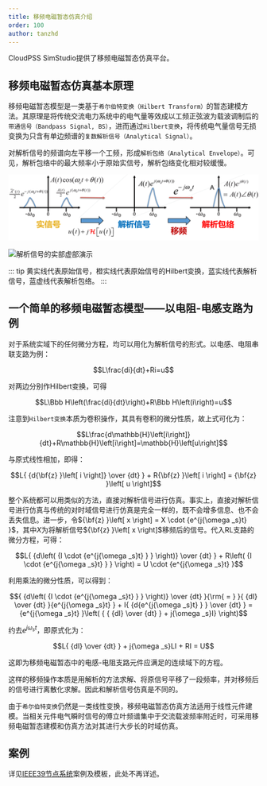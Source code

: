 ```yaml
---
title: 移频电磁暂态仿真介绍
order: 100
author: tanzhd
---
```


CloudPSS SimStudio提供了移频电磁暂态仿真平台。

## 移频电磁暂态仿真基本原理
移频电磁暂态模型是一类基于`希尔伯特变换（Hilbert Transform）`的暂态建模方法。其原理是将传统交流电力系统中的电气量等效成以工频正弦波为载波调制后的`带通信号（Bandpass Signal, BS）`，进而通过`Hilbert变换`，将传统电气量信号无损变换为只含有单边频谱的`复数解析信号（Analytical Signal）`。

对解析信号的频谱向左平移一个工频，形成`解析包络（Analytical Envelope）`。可见，解析包络中的最大频率小于原始实信号，解析包络变化相对较缓慢。

![解析信号与解析包络原理图](./fig3.png "解析信号与解析包络原理图")

![解析信号的实部虚部演示](./fig4.gif "解析信号与原信号gif原理图") 

::: tip
黄实线代表原始信号，橙实线代表原始信号的Hilbert变换，蓝实线代表解析信号，蓝虚线代表解析包络。
:::

## 一个简单的移频电磁暂态模型——以电阻-电感支路为例
对于系统实域下的任何微分方程，均可以用化为解析信号的形式。以电感、电阻串联支路为例：

$$L\frac{di}{dt}+Ri=u$$

对两边分别作Hilbert变换，可得

$$L\Bbb H\left(\frac{di}{dt}\right)+R\Bbb H\left(i\right)=u$$

注意到`Hilbert变换`本质为卷积操作，其具有卷积的微分性质，故上式可化为：

$$L\frac{d\mathbb{H}\left[i\right]}{dt}+R\mathbb{H}\left[i\right]=\mathbb{H}\left[u\right]$$

与原式线性相加，即得：

$$L{ {d{\bf{z} }\left[ i \right]} \over {dt} } + R{\bf{z} }\left[ i \right] = {\bf{z} }\left[ u \right]$$

整个系统都可以用类似的方法，直接对解析信号进行仿真。事实上，直接对解析信号进行仿真与传统的对时域信号进行仿真是完全一样的，既不会增多信息、也不会丢失信息。进一步，令${\bf{z} }\left[ x \right] = X \cdot {e^{j{\omega _s}t} }$，其中$X$为将解析信号${\bf{z} }\left[ x \right]$移频后的信号。代入RL支路的微分方程，可得：

$$L{ {d\left( {I \cdot {e^{j{\omega _s}t} } } \right)} \over {dt} } + R\left( {I \cdot {e^{j{\omega _s}t} } } \right) = U \cdot {e^{j{\omega _s}t} }$$

利用乘法的微分性质，可以得到：

$${ {d\left( {I \cdot {e^{j{\omega _s}t} } } \right)} \over {dt} }{\rm{ = } }{ {dI} \over {dt} }{e^{j{\omega _s}t} } + I{ {d{e^{j{\omega _s}t} } } \over {dt} } = {e^{j{\omega _s}t} }\left( { { {dI} \over {dt} } + j{\omega _s}I} \right)$$

约去${e^{j{\omega _s}t} }$，即原式化为：

$$L{ {dI} \over {dt} } + j{\omega _s}LI + RI = U$$

这即为移频电磁暂态中的电感-电阻支路元件应满足的连续域下的方程。

这样的移频操作本质是用解析的方法求解、将原信号平移了一段频率，并对移频后的信号进行离散化求解。因此和解析信号仿真是不同的。

由于`希尔伯特变换`仍然是一类线性变换，移频电磁暂态仿真方法适用于线性元件建模。当相关元件电气瞬时信号的傅立叶频谱集中于交流载波频率附近时，可采用移频电磁暂态建模和仿真方法对其进行大步长的时域仿真。


## 案例

详见[IEEE39节点系统](../../../examples/SFEMT/index.md)案例及模板，此处不再详述。
